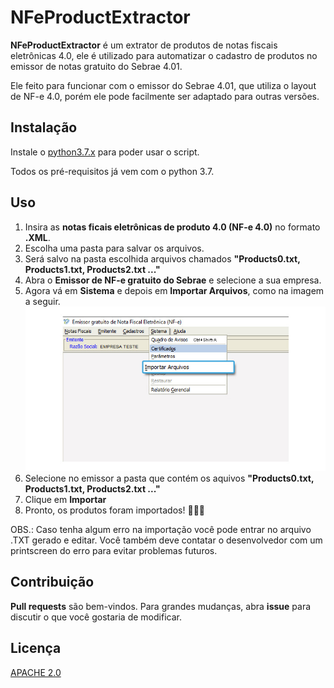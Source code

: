 # NFeProductExtractor

**NFeProductExtractor** é um extrator de produtos de notas fiscais eletrônicas 4.0, ele é utilizado para automatizar o cadastro de produtos no emissor de notas gratuito do Sebrae 4.01.

Ele feito para funcionar com o emissor do Sebrae 4.01, que utiliza o layout de NF-e 4.0, porém ele pode facilmente ser adaptado para outras versões.

## Instalação

Instale o [python3.7.x](https://www.python.org/downloads/) para poder usar o script.

Todos os pré-requisitos já vem com o python 3.7.

## Uso

1. Insira as **notas ficais eletrônicas de produto 4.0 (NF-e 4.0)** no formato **.XML**. 
2. Escolha uma pasta para salvar os arquivos.
1. Será salvo na pasta escolhida arquivos chamados **"Products0.txt, Products1.txt, Products2.txt ..."**
1. Abra o **Emissor de NF-e gratuito do Sebrae** e selecione a sua empresa.
1. Agora vá em **Sistema** e depois em **Importar Arquivos**, como na imagem a seguir.![](./assets/images/img1.jpg)
1. Selecione no emissor a pasta que contém os aquivos **"Products0.txt, Products1.txt, Products2.txt ..."**
1. Clique em **Importar**
1. Pronto, os produtos foram importados! :clap::clap::clap:

OBS.: Caso tenha algum erro na importação você pode entrar no arquivo .TXT gerado e editar. Você também deve contatar o desenvolvedor com um printscreen do erro para evitar problemas futuros.

## Contribuição

**Pull requests** são bem-vindos. Para grandes mudanças, abra **issue** para discutir o que você gostaria de modificar.

## Licença
[APACHE 2.0](https://github.com/xandao6/NFeProductExtractor/blob/master/LICENSE.md)
